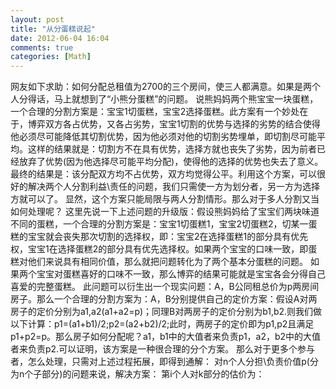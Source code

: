 ```yaml
---
layout: post
title: "从分蛋糕说起"
date: 2012-06-04 16:04
comments: true
categories: [Math]
---
```

网友如下求助：如何分配总租值为2700的三个房间，使三人都满意。如果是两个人分得话，马上就想到了“小熊分蛋糕”的问题。
说熊妈妈两个熊宝宝一块蛋糕，一个合理的分割方案是：宝宝1切蛋糕，宝宝2选择蛋糕。此方案有一个妙处在于，博弈双方各占优势，又各占劣势，宝宝1切割的优势与选择的劣势的结合使得他必须尽可能降低其切割优势，因为他必须对他的切割劣势埋单，即切割尽可能平均。这样的结果就是：切割方不在具有优势，选择方就也丧失了劣势，因为前者已经放弃了优势(因为他选择尽可能平均分配)，使得他的选择的优势也失去了意义。最终的结果是：该分配双方均不占优势，双方均觉得公平。利用这个方案，可以很好的解决两个人分割利益\责任的问题，我们只需使一方为划分者，另一方为选择方就可以了。
显然，这个方案只能局限与两人分割情形。那么对于多人分割又当如何处理呢？
这里先说一下上述问题的升级版：假设熊妈妈给了宝宝们两块味道不同的蛋糕，一个合理的分割方案是：宝宝1切蛋糕1，宝宝2切蛋糕2，切某一蛋糕的宝宝就会丧失那次切割的选择权，即：宝宝2在选择蛋糕1的部分具有优先权，宝宝1在选择蛋糕2的部分具有优先选择权。如果两个宝宝的口味一致，即蛋糕对他们来说具有相同价值，那么就把问题转化为了两个基本分蛋糕的问题。  如果两个宝宝对蛋糕喜好的口味不一致，那么博弈的结果可能就是宝宝各会分得自己喜爱的完整蛋糕。
此问题可以衍生出一个现实问题：A，B公同租总价为p两房间房子。那么一个合理的分割方案为：A，B分别提供自己的定价方案：假设A对两房子的定价分别为a1,a2(a1+a2=p)；同理B对两房子的定价分别为b1,b2.则我们做以下计算：p1=(a1+b1)/2;p2=(a2+b2)/2;此时，两房子的定价即为p1,p2且满足p1+p2=p。那么房子如何分配呢？a1，b1中的大值者来负责p1，a2，b2中的大值者来负责p2.可以证明，该方案是一种很合理的分个方案。
那么对于更多个参与者，怎么处理，只需对上述过程拓展，即得到通解：
对n个人分担\负责价值p(分为n个子部分)的问题来说，解决方案：
第i个人对k部分的估价为：

